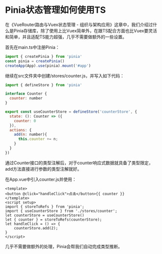 # Pinia状态管理如何使用TS

在《VueRouter路由与Vuex状态管理 - 组织与架构应用》这章中，我们介绍过什么是Pinia存储库，除了使用上比Vuex简单外，在跟TS配合方面也比Vuex要灵活和简单，并且适配TS能力超强，几乎不需要做额外的一些设置。

首先在main.ts中注册Pinia：

```javascript
import { createPinia } from 'pinia'
const pinia = createPinia()
createApp(App).use(pinia).mount('#app')
```

继续在src文件夹中创建/stores/counter.js，并写入如下代码：

```javascript
import { defineStore } from 'pinia'

interface Counter {
  counter: number
}

export const useCounterStore = defineStore('counterStore', {
  state: (): Counter => ({
    counter: 0
  }),
  actions: {
    add(n: number){
      this.counter += n;
    }
  }
})
```

通过Counter接口的类型注解后，对于counter响应式数据就具备了类型限定，add方法直接进行参数的类型注解就好。

在App.vue中引入counter.js并使用：

```vue
<template>
<button @click="handleClick">点击</button>{{ counter }}
</template>
<script setup>
import { storeToRefs } from 'pinia';
import { useCounterStore } from './stores/counter';
let counterStore = useCounterStore()
let { counter } = storeToRefs(counterStore);
let handleClick = () => {
    counterStore.add(2);
}
</script>
```

几乎不需要做额外的处理，Pinia会帮我们自动完成类型推断。

